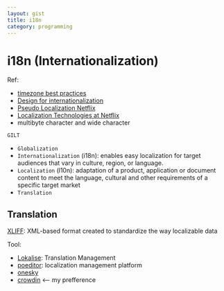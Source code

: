 ```yaml
---
layout: gist
title: i18n
category: programming
---
```


# i18n (Internationalization)

Ref:
- [timezone best practices](https://stackoverflow.com/questions/2532729/daylight-saving-time-and-time-zone-best-practices)
- [Design for internationalization](https://medium.com/dropbox-design/design-for-internationalization-24c12ea6b38f)
- [Pseudo Localization Netflix](https://medium.com/netflix-techblog/pseudo-localization-netflix-12fff76fbcbe)
- [Localization Technologies at Netflix](https://medium.com/netflix-techblog/localization-technologies-at-netflix-d033e7b13cf)
- multibyte character and wide character

`GILT`
- `Globalization`
- `Internationalization` (i18n): enables easy localization for target audiences that vary in culture, region, or language.
- `Localization` (l10n): adaptation of a product, application or document content to meet the language, cultural and other requirements of a specific target market
- `Translation`


## Translation 

[XLIFF](https://en.wikipedia.org/wiki/XLIFF): XML-based format created to standardize the way localizable data 

Tool:
- [Lokalise](https://lokalise.co/): Translation Management 
- [poeditor](https://poeditor.com/): localization management platform
- [onesky](https://www.oneskyapp.com/customers/)
- [crowdin](https://crowdin.com/) <-- my prefference

